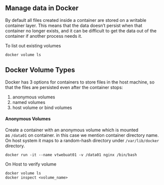## Manage data in Docker

By default all files created inside a container are stored on a writable container layer. This means that the data doesn’t persist when that container no longer exists, and it can be difficult to get the data out of the container if another process needs it.

To list out existing volumes

```
docker volume ls
```


## Docker Volume Types

Docker has 3 options for containers to store files in the host machine, so that the files are persisted even after the container stops:

1.  anonymous volumes
2.  named volumes
3.  host volume or bind volumes


#### Anonymous Volumes

Create a container with an anonymous volume which is mounted as `/data01` on container. in this case we mention container directory name. On host system it maps to a random-hash directory under `/var/lib/docker` directory.


```
docker run -it --name vtwebuat01 -v /data01 nginx /bin/bash
```

On Host to verify volume

```
docker volume ls 
docker inspect <volume_name>
```

